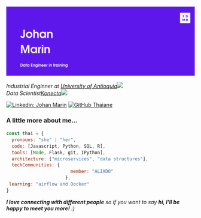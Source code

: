![banner](https://github.com/johanmarin/johanmarin/blob/main/banner.png)


<p><em>Industrial Enginner at <a href="https://udea.edu.co">University of Antioquia</a><img src="https://media.giphy.com/media/fYSnHlufseco8Fh93Z/giphy.gif" width="30"></br>Data Scientist<a href="https://en.grupokonecta.com">Konecta</a><img src="https://media.giphy.com/media/WUlplcMpOCEmTGBtBW/giphy.gif" width="30"> 
</em></p>


[![Linkedin: Johan Marin](https://img.shields.io/badge/-johanmarin-blue?style=flat-square&logo=Linkedin&logoColor=white&link=https://www.linkedin.com/in/johanmarin/)](https://www.linkedin.com/in/johanmarin)
[![GitHub Thaiane](https://img.shields.io/github/followers/johanmarin?label=follow&style=social)](https://github.com/johanmarin)


### A little more about me...  

```javascript
const thai = {
  pronouns: "she" | "her",
  code: [Javascript, Python, SQL, R],
  tools: [Node, Flask, git, IPython],
  architecture: ["microservices", "data structures"],
  techCommunities: {
                        member: "ALIADO"
                      },
 learning: "airflow and Docker"
}
```

<em><b>I love connecting with different people</b> so if you want to say <b>hi, I'll be happy to meet you more!</b> :)</em>

